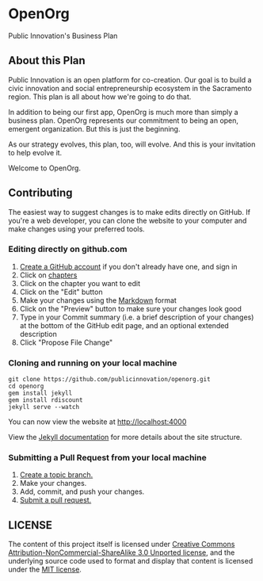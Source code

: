 OpenOrg
==================

Public Innovation's Business Plan

## About this Plan

Public Innovation is an open platform for co-creation. Our goal is to build a civic innovation and social entrepreneurship ecosystem in the Sacramento region. This plan is all about how we're going to do that.

In addition to being our first app, OpenOrg is much more than simply a business plan. OpenOrg represents our commitment to being an open, emergent organization. But this is just the beginning.

As our strategy evolves, this plan, too, will evolve. And this is your invitation to help evolve it.

Welcome to OpenOrg.

## Contributing

The easiest way to suggest changes is to make edits directly on GitHub. If you're a web developer, you can clone the website to your computer and make changes using your preferred tools.

### Editing directly on github.com
1. [Create a GitHub account](https://github.com/) if you don't already have one, and sign in
2. Click on [chapters](https://github.com/publicinnovation/openorg/tree/master/chapters)
3. Click on the chapter you want to edit
4. Click on the "Edit" button
5. Make your changes using the [Markdown](https://github.com/adam-p/markdown-here/wiki/Markdown-Cheatsheet) format
6. Click on the "Preview" button to make sure your changes look good
7. Type in your Commit summary (i.e. a brief description of your changes) at the bottom of the GitHub edit page, and an optional extended description
8. Click "Propose File Change"

### Cloning and running on your local machine

    git clone https://github.com/publicinnovation/openorg.git
    cd openorg
    gem install jekyll
    gem install rdiscount
    jekyll serve --watch

You can now view the website at [http://localhost:4000](http://localhost:4000)

View the [Jekyll documentation](http://jekyllrb.com/docs/usage/) for more details about the site structure.

### Submitting a Pull Request from your local machine
1. [Create a topic branch.][branch]
2. Make your changes.
3. Add, commit, and push your changes.
4. [Submit a pull request.][pr]

[branch]: http://learn.github.com/p/branching.html
[pr]: http://help.github.com/send-pull-requests/


## LICENSE

The content of this project itself is licensed under [Creative Commons Attribution-NonCommercial-ShareAlike 3.0 Unported license](http://creativecommons.org/licenses/by-nc-nd/3.0/), and the underlying source code used to format and display that content is licensed under the [MIT license](http://opensource.org/licenses/mit-license.php).
